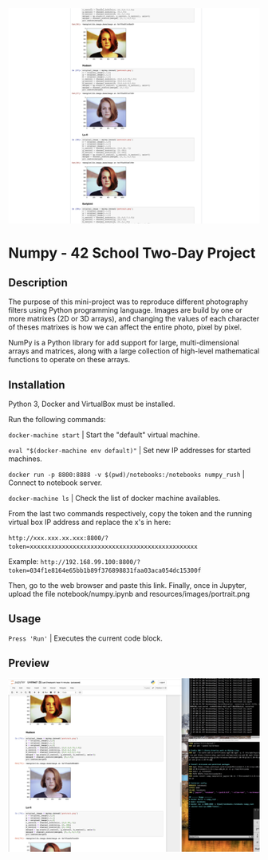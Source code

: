 <img src="resources/images/numpy1.png" width="1200">

# Numpy - 42 School Two-Day Project

## Description

The purpose of this mini-project was to reproduce different photography filters using Python programming language. Images are build by one or more matrixes (2D or 3D arrays), and changing the values of each character of theses matrixes is how we can affect the entire photo, pixel by pixel. 

NumPy is a Python library for add support for large, multi-dimensional arrays and matrices, along with a large collection of high-level mathematical functions to operate on these arrays.

## Installation
Python 3, Docker and VirtualBox must be installed.

Run the following commands:

`docker-machine start` | Start the "default" virtual machine.

`eval "$(docker-machine env default)"` | Set new IP addresses for started machines.

`docker run -p 8800:8888 -v $(pwd)/notebooks:/notebooks numpy_rush` | Connect to notebook server.

`docker-machine ls` | Check the list of docker machine availables.

From the last two commands respectively, copy the token and the running virtual box IP address and replace the x's in here:

`http://xxx.xxx.xx.xxx:8800/?token=xxxxxxxxxxxxxxxxxxxxxxxxxxxxxxxxxxxxxxxxxxxxxxx`

Example:
`http://192.168.99.100:8800/?token=034f1e8164e65bb1b89f376898831faa03aca054dc15300f`

Then, go to the web browser and paste this link.
Finally, once in Jupyter, upload the file notebook/numpy.ipynb and resources/images/portrait.png

## Usage
`Press 'Run'` | Executes the current code block.

## Preview

<img src="resources/images/numpy.png" width="1000">

